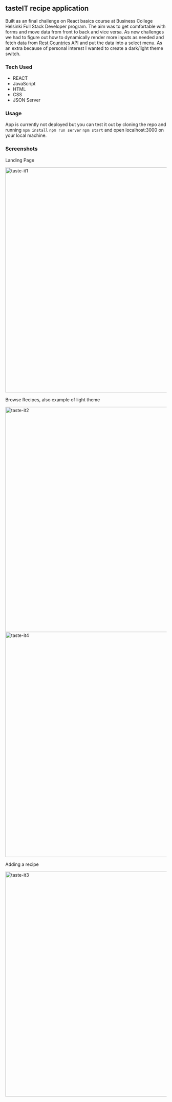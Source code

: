 ## tasteIT recipe application

Built as an final challenge on React basics course at Business College Helsinki Full Stack Developer program. The aim was to get comfortable with forms and move data from front to back and vice versa. As new challenges we had to figure out how to dynamically render more inputs as needed and fetch data from [Rest Countries API](https://restcountries.com) and put the data into a select menu. As an extra because of personal interest I wanted to create a dark/light theme switch. 

### Tech Used
- REACT
- JavaScript
- HTML
- CSS
- JSON Server

### Usage

App is currently not deployed but you can test it out by cloning the repo and running `npm install` `npm run server` `npm start` and open localhost:3000 on your local machine. 

### Screenshots

Landing Page

<img width="700" alt="taste-it1" src="https://user-images.githubusercontent.com/77112303/211072947-33de1e64-923a-41de-a168-f61a2519b14c.png">

Browse Recipes, also example of light theme

<img width="700" alt="taste-it2" src="https://user-images.githubusercontent.com/77112303/211073079-baec6c2a-dc0f-4f82-a604-27c8184792ec.png">
<img width="700" alt="taste-it4" src="https://user-images.githubusercontent.com/77112303/211073225-9540c31a-7147-44ce-a0ed-4e6261f28e62.png">

Adding a recipe

<img width="700" alt="taste-it3" src="https://user-images.githubusercontent.com/77112303/211073119-60497e2c-e4d4-4f90-b351-b57cef2c31e7.png">











